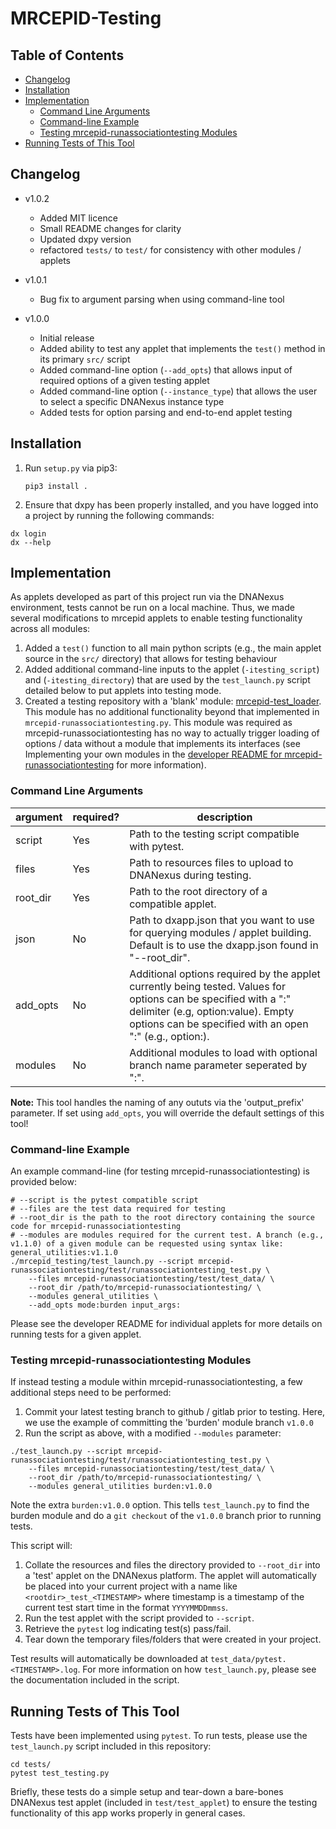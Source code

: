 # MRCEPID-Testing

## Table of Contents

- [Changelog](#changelog)
- [Installation](#installation)
- [Implementation](#implementation)
  * [Command Line Arguments](#command-line-arguments)
  * [Command-line Example](#command-line-example)
  * [Testing mrcepid-runassociationtesting Modules](#testing-mrcepid-runassociationtesting-modules)
- [Running Tests of This Tool](#running-tests-of-this-tool)

## Changelog

* v1.0.2
  * Added MIT licence
  * Small README changes for clarity
  * Updated dxpy version
  * refactored `tests/` to `test/` for consistency with other modules / applets

* v1.0.1
  * Bug fix to argument parsing when using command-line tool
  
* v1.0.0
  * Initial release
  * Added ability to test any applet that implements the `test()` method in its primary `src/` script
  * Added command-line option (`--add_opts`) that allows input of required options of a given testing applet
  * Added command-line option (`--instance_type`) that allows the user to select a specific DNANexus instance type
  * Added tests for option parsing and end-to-end applet testing

## Installation

1. Run `setup.py` via pip3:

    ```pip3 install .```

2. Ensure that dxpy has been properly installed, and you have logged into a project by running the following commands:

```
dx login
dx --help
```

## Implementation

As applets developed as part of this project run via the DNANexus environment, tests cannot be run on a local machine.
Thus, we made several modifications to mrcepid applets to enable testing functionality across all modules:

1. Added a `test()` function to all main python scripts (e.g., the main applet source in the `src/` directory) that 
allows for testing behaviour
2. Added additional command-line inputs to the applet (`-itesting_script`) and (`-itesting_directory`) that are used by
the `test_launch.py` script detailed below to put applets into testing mode.
3. Created a testing repository with a 'blank' module: [mrcepid-test_loader](https://github.com/mrcepid-rap/mrcepid-test_loader).
This module has no additional functionality beyond that implemented in `mrcepid-runassociationtesting.py`. This module 
was required as mrcepid-runassociationtesting has no way to actually trigger loading of options / data without a module
that implements its interfaces (see Implementing your own modules in the [developer README for mrcepid-runassociationtesting](https://github.com/mrcepid-rap/mrcepid-runassociationtesting/blob/main/Readme.developer.md#implementing-your-own-modules)
for more information).

### Command Line Arguments

| argument | required? | description                                                                                                                                                                                                      |
|----------|-----------|------------------------------------------------------------------------------------------------------------------------------------------------------------------------------------------------------------------|
| script   | Yes       | Path to the testing script compatible with pytest.                                                                                                                                                               |
| files    | Yes       | Path to resources files to upload to DNANexus during testing.                                                                                                                                                    |
| root_dir | Yes       | Path to the root directory of a compatible applet.                                                                                                                                                               |
| json     | No        | Path to dxapp.json that you want to use for querying modules / applet building. Default is to use the dxapp.json found in "--root_dir".                                                                          |
| add_opts | No        | Additional options required by the applet currently being tested. Values for options can be specified with a ":" delimiter (e.g, option:value). Empty options can be specified with an open ":" (e.g., option:). |
| modules  | No        | Additional modules to load with optional branch name parameter seperated by ":".                                                                                                                                 |

**Note:** This tool handles the naming of any oututs via the 'output_prefix' parameter. If set using `add_opts`, you will 
override the default settings of this tool! 

### Command-line Example

An example command-line (for testing mrcepid-runassociationtesting) is provided below:

```commandline
# --script is the pytest compatible script
# --files are the test data required for testing
# --root_dir is the path to the root directory containing the source code for mrcepid-runassociationtesting
# --modules are modules required for the current test. A branch (e.g., v1.1.0) of a given module can be requested using syntax like: general_utilities:v1.1.0 
./mrcepid_testing/test_launch.py --script mrcepid-runassociationtesting/test/runassociationtesting_test.py \ 
    --files mrcepid-runassociationtesting/test/test_data/ \ 
    --root_dir /path/to/mrcepid-runassociationtesting/ \ 
    --modules general_utilities \
    --add_opts mode:burden input_args:
```

Please see the developer README for individual applets for more details on running tests for a given applet.

### Testing mrcepid-runassociationtesting Modules

If instead testing a module within mrcepid-runassociationtesting, a few additional steps need to be performed:

1. Commit your latest testing branch to github / gitlab prior to testing. Here, we use the example of committing the 'burden' module branch `v1.0.0`
2. Run the script as above, with a modified `--modules` parameter:

```commandline
./test_launch.py --script mrcepid-runassociationtesting/test/runassociationtesting_test.py \ 
    --files mrcepid-runassociationtesting/test/test_data/ \ 
    --root_dir /path/to/mrcepid-runassociationtesting/ \ 
    --modules general_utilities burden:v1.0.0
```

Note the extra `burden:v1.0.0` option. This tells `test_launch.py` to find the burden module and do a `git checkout` of 
the `v1.0.0` branch prior to running tests.
       
This script will:

1. Collate the resources and files the directory provided to `--root_dir` into a 'test' 
applet on the DNANexus platform. The applet will automatically be placed into your current project with a name 
like `<rootdir>_test_<TIMESTAMP>` where timestamp is a timestamp of the current test start time in the format `YYYYMMDDmmss`.
2. Run the test applet with the script provided to `--script`.
3. Retrieve the `pytest` log indicating test(s) pass/fail.
4. Tear down the temporary files/folders that were created in your project. 

Test results will automatically be downloaded at `test_data/pytest.<TIMESTAMP>.log`. For more information on how 
`test_launch.py`, please see the documentation included in the script.

## Running Tests of This Tool

Tests have been implemented using `pytest`. To run tests, please use the `test_launch.py` script included in this 
repository:

```commandline
cd tests/
pytest test_testing.py
```

Briefly, these tests do a simple setup and tear-down a bare-bones DNANexus test applet (included in `test/test_applet`) to ensure
the testing functionality of this app works properly in general cases.